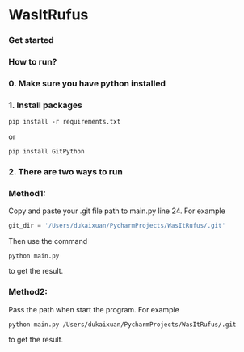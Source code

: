 # WasItRufus

### Get started
### How to run?
### 0. Make sure you have python installed
### 1. Install packages
```shell
pip install -r requirements.txt
```
or
```shell
pip install GitPython
```
### 2. There are two ways to run
### Method1:
Copy and paste your .git file path to main.py line 24. For example
```python
git_dir = '/Users/dukaixuan/PycharmProjects/WasItRufus/.git'
```
Then use the command 
```shell
python main.py
```
 to get the result.

### Method2:
Pass the path when start the program. For example
```shell
python main.py /Users/dukaixuan/PycharmProjects/WasItRufus/.git
```
 to get the result.

 
